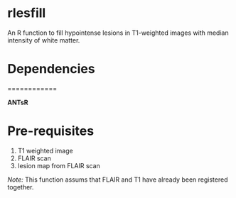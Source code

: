rlesfill
========

An R function to fill hypointense lesions in T1-weighted images with median intensity of white matter. 

Dependencies
============
============

__ANTsR__

Pre-requisites
==============

1. T1 weighted image
2. FLAIR scan
3. lesion map from FLAIR scan

_Note:_ This function assums that FLAIR and T1 have already been registered together. 
 


